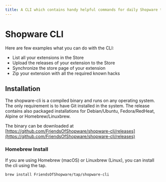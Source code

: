 ```yaml
---
title: A CLI which contains handy helpful commands for daily Shopware tasks
---
```


# Shopware CLI

Here are few examples what you can do with the CLI:

* List all your extensions in the Store
* Upload the releases of your extension to the Store
* Synchronize the store page of your extension
* Zip your extension with all the required known hacks

## Installation

The shopware-cli is a compiled binary and runs on any operating system. The only requirement is to have Git installed in the system. The release contains also packaged installations for Debian/Ubuntu, Fedora/RedHeat, Alpine or Homebrew/Linuxbrew.&#x20;

The binary can be downloaded at [https://github.com/FriendsOfShopware/shopware-cli/releases](https://github.com/FriendsOfShopware/shopware-cli/releases)

### Homebrew Install

If you are using Homebrew (macOS) or Linuxbrew (Linux), you can install the cli using the tap.

```bash
brew install FriendsOfShopware/tap/shopware-cli
```

